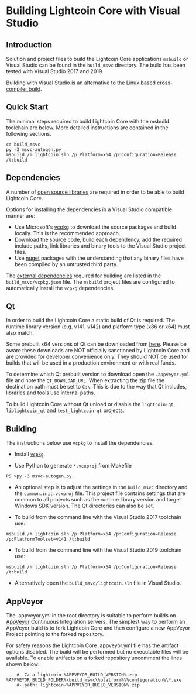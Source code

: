 Building Lightcoin Core with Visual Studio
========================================

Introduction
---------------------
Solution and project files to build the Lightcoin Core applications `msbuild` or Visual Studio can be found in the `build_msvc` directory. The build has been tested with Visual Studio 2017 and 2019.

Building with Visual Studio is an alternative to the Linux based [cross-compiler build](https://github.com/lightcoin/lightcoin/blob/master/doc/build-windows.md).

Quick Start
---------------------
The minimal steps required to build Lightcoin Core with the msbuild toolchain are below. More detailed instructions are contained in the following sections.

```
cd build_msvc
py -3 msvc-autogen.py
msbuild /m lightcoin.sln /p:Platform=x64 /p:Configuration=Release /t:build
```

Dependencies
---------------------
A number of [open source libraries](https://github.com/lightcoin/lightcoin/blob/master/doc/dependencies.md) are required in order to be able to build Lightcoin Core.

Options for installing the dependencies in a Visual Studio compatible manner are:

- Use Microsoft's [vcpkg](https://docs.microsoft.com/en-us/cpp/vcpkg) to download the source packages and build locally. This is the recommended approach.
- Download the source code, build each dependency, add the required include paths, link libraries and binary tools to the Visual Studio project files.
- Use [nuget](https://www.nuget.org/) packages with the understanding that any binary files have been compiled by an untrusted third party.

The [external dependencies](https://github.com/lightcoin/lightcoin/blob/master/doc/dependencies.md) required for building are listed in the `build_msvc/vcpkg.json` file. The `msbuild` project files are configured to automatically install the `vcpkg` dependencies.

Qt
---------------------
In order to build the Lightcoin Core a static build of Qt is required. The runtime library version (e.g. v141, v142) and platform type (x86 or x64) must also match.

Some prebuilt x64 versions of Qt can be downloaded from [here](https://github.com/sipsorcery/qt_win_binary/releases). Please be aware these downloads are NOT officially sanctioned by Lightcoin Core and are provided for developer convenience only. They should NOT be used for builds that will be used in a production environment or with real funds.

To determine which Qt prebuilt version to download open the `.appveyor.yml` file and note the `QT_DOWNLOAD_URL`. When extracting the zip file the destination path must be set to `C:\`. This is due to the way that Qt includes, libraries and tools use internal paths.

To build Lightcoin Core without Qt unload or disable the `lightcoin-qt`, `liblightcoin_qt` and `test_lightcoin-qt` projects.

Building
---------------------
The instructions below use `vcpkg` to install the dependencies.

- Install [`vcpkg`](https://github.com/Microsoft/vcpkg).

- Use Python to generate `*.vcxproj` from Makefile

```
PS >py -3 msvc-autogen.py
```

- An optional step is to adjust the settings in the `build_msvc` directory and the `common.init.vcxproj` file. This project file contains settings that are common to all projects such as the runtime library version and target Windows SDK version. The Qt directories can also be set.

- To build from the command line with the Visual Studio 2017 toolchain use:

```
msbuild /m lightcoin.sln /p:Platform=x64 /p:Configuration=Release /p:PlatformToolset=v141 /t:build
```

- To build from the command line with the Visual Studio 2019 toolchain use:

```
msbuild /m lightcoin.sln /p:Platform=x64 /p:Configuration=Release /t:build
```

- Alternatively open the `build_msvc/lightcoin.sln` file in Visual Studio.

AppVeyor
---------------------
The .appveyor.yml in the root directory is suitable to perform builds on [AppVeyor](https://www.appveyor.com/) Continuous Integration servers. The simplest way to perform an AppVeyor build is to fork Lightcoin Core and then configure a new AppVeyor Project pointing to the forked repository.

For safety reasons the Lightcoin Core .appveyor.yml file has the artifact options disabled. The build will be performed but no executable files will be available. To enable artifacts on a forked repository uncomment the lines shown below:

```
    #- 7z a lightcoin-%APPVEYOR_BUILD_VERSION%.zip %APPVEYOR_BUILD_FOLDER%\build_msvc\%platform%\%configuration%\*.exe
    #- path: lightcoin-%APPVEYOR_BUILD_VERSION%.zip
```
